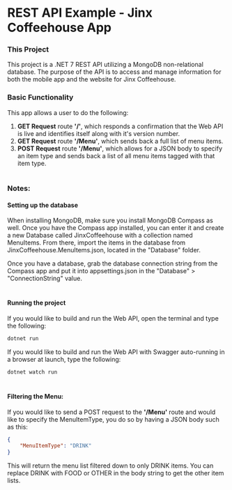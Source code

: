 # REST API Example - Jinx Coffeehouse App

### This Project

This project is a .NET 7 REST API utilizing a MongoDB non-relational database. The purpose of the API is to access and manage information for both the mobile app and the website for Jinx Coffeehouse.

### Basic Functionality

This app allows a user to do the following:

1. **GET Request** route **'/'**, which responds a confirmation that the Web API is live and identifies itself along with it's version number.
2. **GET Request** route **'/Menu'**, which sends back a full list of menu items.
3. **POST Request** route **'/Menu'**, which allows for a JSON body to specify an item type and sends back a list of all menu items tagged with that item type.

#
#
### Notes:

#### Setting up the database

When installing MongoDB, make sure you install MongoDB Compass as well. Once you have the Compass app installed, you can enter it and create a new Database called JinxCoffeehouse with a collection named MenuItems. From there, import the items in the database from JinxCoffeehouse.MenuItems.json, located in the "Database" folder.

Once you have a database, grab the database connection string from the Compass app and put it into appsettings.json in the "Database" > "ConnectionString" value.

#

#### Running the project

If you would like to build and run the Web API, open the terminal and type the following:

```bash
dotnet run
```

If you would like to build and run the Web API with Swagger auto-running in a browser at launch, type the following:

```bash
dotnet watch run
```

#

#### Filtering the Menu:

If you would like to send a POST request to the **'/Menu'** route and would like to specify the MenuItemType, you do so by having a JSON body such as this:

```json
{
    "MenuItemType": "DRINK"
}
```

This will return the menu list filtered down to only DRINK items. You can replace DRINK with FOOD or OTHER in the body string to get the other item lists.